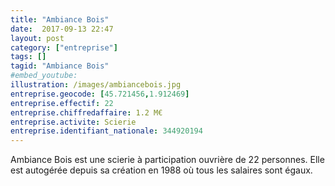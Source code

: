 ```yaml
---
title: "Ambiance Bois"
date:  2017-09-13 22:47
layout: post
category: ["entreprise"]
tags: []
tagid: "Ambiance Bois"
#embed_youtube:
illustration: /images/ambiancebois.jpg
entreprise.geocode: [45.721456,1.912469]
entreprise.effectif: 22
entreprise.chiffredaffaire: 1.2 M€
entreprise.activite: Scierie
entreprise.identifiant_nationale: 344920194
---
```

Ambiance Bois est une scierie à participation ouvrière de 22 personnes. Elle est autogérée depuis sa création en 1988 où tous les salaires sont égaux.

